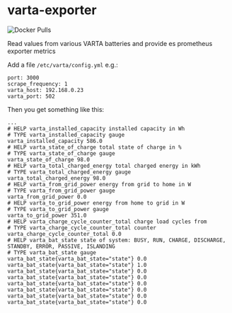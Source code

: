 # varta-exporter

![Docker Pulls](https://img.shields.io/docker/pulls/hypery2k/varta-exporter)

Read values from various VARTA batteries and provide es prometheus exporter metrics

Add a file `/etc/varta/config.yml` e.g.:
```
port: 3000
scrape_frequency: 1
varta_host: 192.168.0.23
varta_port: 502
```

Then you get something like this:
```
...
# HELP varta_installed_capacity installed capacity in Wh
# TYPE varta_installed_capacity gauge
varta_installed_capacity 586.0
# HELP varta_state_of_charge total state of charge in %
# TYPE varta_state_of_charge gauge
varta_state_of_charge 98.0
# HELP varta_total_charged_energy total charged energy in kWh
# TYPE varta_total_charged_energy gauge
varta_total_charged_energy 98.0
# HELP varta_from_grid_power energy from grid to home in W
# TYPE varta_from_grid_power gauge
varta_from_grid_power 0.0
# HELP varta_to_grid_power energy from home to grid in W
# TYPE varta_to_grid_power gauge
varta_to_grid_power 351.0
# HELP varta_charge_cycle_counter_total charge load cycles from
# TYPE varta_charge_cycle_counter_total counter
varta_charge_cycle_counter_total 0.0
# HELP varta_bat_state state of system: BUSY, RUN, CHARGE, DISCHARGE, STANDBY, ERROR, PASSIVE, ISLANDING
# TYPE varta_bat_state gauge
varta_bat_state{varta_bat_state="state"} 0.0
varta_bat_state{varta_bat_state="state"} 1.0
varta_bat_state{varta_bat_state="state"} 0.0
varta_bat_state{varta_bat_state="state"} 0.0
varta_bat_state{varta_bat_state="state"} 0.0
varta_bat_state{varta_bat_state="state"} 0.0
varta_bat_state{varta_bat_state="state"} 0.0
varta_bat_state{varta_bat_state="state"} 0.0

```